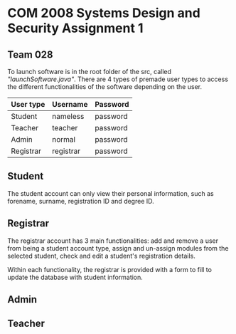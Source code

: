# COM 2008 Systems Design and Security Assignment 1
## Team 028

To launch software is in the root folder of the src, called _"launchSoftware.java"_. There are 4 types of premade user types to access the different functionalities of the software depending on the user.

| User type | Username  | Password |
|-----------|-----------|----------|
| Student   | nameless  | password | 
| Teacher   | teacher   | password |
| Admin     | normal    | password |
| Registrar | registrar | password | 

## Student
The student account can only view their personal information, such as forename, surname, registration ID and degree ID.

## Registrar
The registrar account has 3 main functionalities: add and remove a user from being a student account type, assign and un-assign modules from the selected student, check and edit a student's registration details.

Within each functionality, the registrar is provided with a form to fill to update the database with student information.

## Admin

## Teacher
